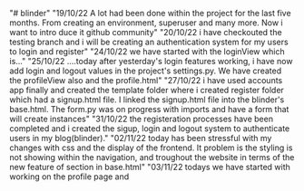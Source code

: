 "# blinder" 
"19/10/22 A lot had been done within the project for the last five months. From creating an environment, superuser and many more. Now i want to intro duce it github community"
"20/10/22 i have checkouted the testing branch and i will be creating an authentication system for my users to login and register"
"24/10/22 we have started with the loginView which is..."
"25/10/22 ....today after yesterday's login features working, i have now add login and logout values in the project's settings.py. We have created the profileView also and the profile.html"
"27/10/22 i have used accounts app finally and created the template folder where i created register folder which had a signup.html file. I linked the signup.html file into the blinder's base.html. The form.py was on progress with imports and have a form that will create instances"
"31/10/22 the registeration processes have been completed and i created the sigup, login and logout system to authenticate users in my blog(blinder)."
"02/11/22 today has been stressful with my changes with css and the display of the frontend. It problem is the styling is not showing within the navigation, and troughout the website in terms of the new feature of section in base.html"
"03/11/22 todays we have started with working on the profile page and  
